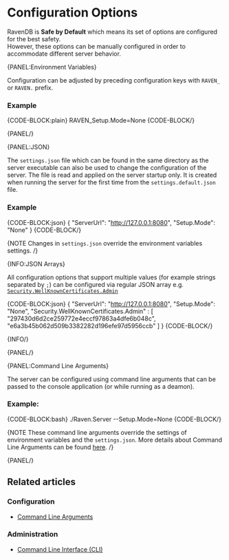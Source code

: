 # Configuration Options

RavenDB is **Safe by Default** which means its set of options are configured for the best safety.  
However, these options can be manually configured in order to accommodate different server behavior.

{PANEL:Environment Variables}

Configuration can be adjusted by preceding configuration keys with `RAVEN_` or `RAVEN.` prefix. 

### Example

{CODE-BLOCK:plain}
RAVEN_Setup.Mode=None
{CODE-BLOCK/}

{PANEL/}

{PANEL:JSON}

The `settings.json` file which can be found in the same directory as the server executable can also be used to change the configuration of the server. 
The file is read and applied on the server startup only. It is created when running the server for the first time from the `settings.default.json` file.

### Example

{CODE-BLOCK:json}
{
    "ServerUrl": "http://127.0.0.1:8080",
    "Setup.Mode": "None"
}
{CODE-BLOCK/}

{NOTE Changes in `settings.json` override the environment variables settings. /}

{INFO:JSON Arrays}

All configuration options that support multiple values (for example strings separated by `;`) can be configured via regular JSON array e.g. [`Security.WellKnownCertificates.Admin`](../../server/configuration/security-configuration#security.wellknowncertificates.admin)

{CODE-BLOCK:json}
{
    "ServerUrl": "http://127.0.0.1:8080",
    "Setup.Mode": "None",
    "Security.WellKnownCertificates.Admin" : [ "297430d6d2ce259772e4eccf97863a4dfe6b048c", "e6a3b45b062d509b3382282d196efe97d5956ccb" ]
}
{CODE-BLOCK/}

{INFO/}

{PANEL/}

{PANEL:Command Line Arguments}

The server can be configured using command line arguments that can be passed to the console application (or while running as a deamon).

### Example:

{CODE-BLOCK:bash}
./Raven.Server --Setup.Mode=None
{CODE-BLOCK/}

{NOTE These command line arguments override the settings of environment variables and the `settings.json`. More details about Command Line Arguments can be found [here](../../server/configuration/command-line-arguments). /}

{PANEL/}

## Related articles

### Configuration

- [Command Line Arguments](../../server/configuration/command-line-arguments)

### Administration

- [Command Line Interface (CLI)](../../server/administration/cli)
